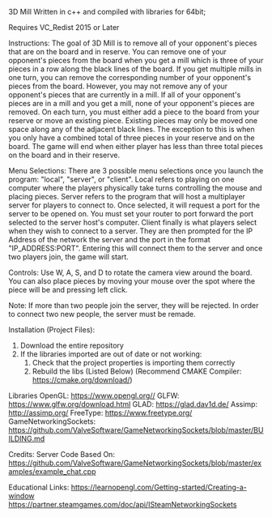 3D Mill
Written in c++ and compiled with libraries for 64bit;

Requires VC_Redist 2015 or Later

Instructions: 
 	The goal of 3D Mill is to remove all of your opponent's pieces that 
 are on the board and in reserve. You can remove one of your opponent's 
 pieces from the board when you get a mill which is three of your pieces 
 in a row along the black lines of the board. If you get multiple mills in 
 one turn, you can remove the corresponding number of your opponent's pieces 
 from the board. However, you may not remove any of your opponent's pieces 
 that are currently in a mill. If all of your opponent's pieces are in a 
 mill and you get a mill, none of your opponent's pieces are removed. On 
 each turn, you must either add a piece to the board from your reserve or 
 move an existing piece. Existing pieces may only be moved one space along 
 any of the adjacent black lines. The exception to this is when you only 
 have a combined total of three pieces in your reserve and on the board. 
 The game will end when either player has less than three total pieces 
 on the board and in their reserve.

Menu Selections:
	There are 3 possible menu selections once you launch the program: 
"local", "server", or "client". Local refers to playing on one computer 
where the players physically take turns controlling the mouse and placing 
pieces. Server refers to the program that will host a multiplayer server 
for players to connect to. Once selected, it will request a port for the 
server to be opened on. You must set your router to port forward the port 
selected to the server host's computer. Client finally is what players 
select when they wish to connect to a server. They are then prompted for 
the IP Address of the network the server and the port in the format 
"IP_ADDRESS:PORT". Entering this will connect them to the server and once 
two players join, the game will start.

Controls: 
	Use W, A, S, and D to rotate the camera view around the board. 
You can also place pieces by moving your mouse over the spot where the 
piece will be and pressing left click.

Note:
	If more than two people join the server, they will be rejected. 
In order to connect two new people, the server must be remade.

Installation (Project Files):
1. Download the entire repository
2. If the libraries imported are out of date or not working:
	1. Check that the project properties is importing them correctly
	2. Rebuild the libs (Listed Below) (Recommend CMAKE Compiler: https://cmake.org/download/)

Libraries
OpenGL: https://www.opengl.org//
GLFW: https://www.glfw.org/download.html
GLAD: https://glad.dav1d.de/
Assimp: http://assimp.org/
FreeType: https://www.freetype.org/
GameNetworkingSockets: https://github.com/ValveSoftware/GameNetworkingSockets/blob/master/BUILDING.md

Credits:
Server Code Based On:
https://github.com/ValveSoftware/GameNetworkingSockets/blob/master/examples/example_chat.cpp

Educational Links:
https://learnopengl.com/Getting-started/Creating-a-window
https://partner.steamgames.com/doc/api/ISteamNetworkingSockets